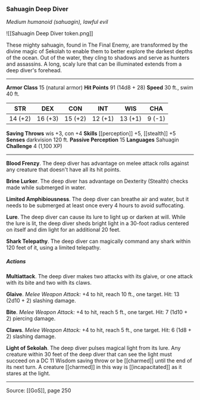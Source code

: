 ### Sahuagin Deep Diver
_Medium humanoid (sahuagin), lawful evil_

![[Sahuagin Deep Diver token.png]]

These mighty sahuagin, found in The Final Enemy, are transformed by the divine magic of Sekolah to enable them to better explore the darkest depths of the ocean. Out of the water, they cling to shadows and serve as hunters and assassins. A long, scaly lure that can be illuminated extends from a deep diver's forehead.






---

**Armor Class** 15 (natural armor)
**Hit Points** 91 (14d8 + 28)
**Speed** 30 ft., swim 40 ft.

| STR     | DEX     | CON     | INT     | WIS     | CHA     |
|---------|---------|---------|---------|---------|---------|
| 14 (+2) | 16 (+3) | 15 (+2) | 12 (+1) | 13 (+1) | 9 (-1) |

**Saving Throws** wis +3, con +4
**Skills** [[perception]] +5, [[stealth]] +5
**Senses** darkvision 120 ft.
**Passive Perception** 15
**Languages** Sahuagin
**Challenge** 4 (1,100 XP)

---

**Blood Frenzy**. The deep diver has advantage on melee attack rolls against any creature that doesn't have all its hit points.

**Brine Lurker**. The deep diver has advantage on Dexterity (Stealth) checks made while submerged in water.

**Limited Amphibiousness**. The deep diver can breathe air and water, but it needs to be submerged at least once every 4 hours to avoid suffocating.

**Lure**. The deep diver can cause its lure to light up or darken at will. While the lure is lit, the deep diver sheds bright light in a 30-foot radius centered on itself and dim light for an additional 20 feet.

**Shark Telepathy**. The deep diver can magically command any shark within 120 feet of it, using a limited telepathy.

##### Actions
**Multiattack**. The deep diver makes two attacks with its glaive, or one attack with its bite and two with its claws.

**Glaive**. _Melee Weapon Attack:_ +4 to hit, reach 10 ft., one target. Hit: 13 (2d10 + 2) slashing damage.

**Bite**. _Melee Weapon Attack:_ +4 to hit, reach 5 ft., one target. Hit: 7 (1d10 + 2) piercing damage.

**Claws**. _Melee Weapon Attack:_ +4 to hit, reach 5 ft., one target. Hit: 6 (1d8 + 2) slashing damage.

**Light of Sekolah**. The deep diver pulses magical light from its lure. Any creature within 30 feet of the deep diver that can see the light must succeed on a DC 11 Wisdom saving throw or be [[charmed]] until the end of its next turn. A creature [[charmed]] in this way is [[incapacitated]] as it stares at the light.


---

Source: [[GoS]], page 250